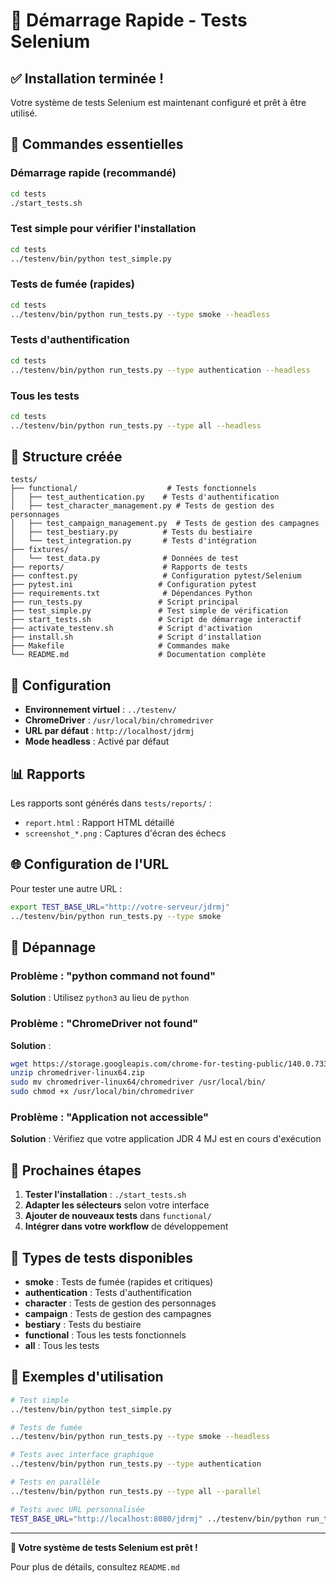 # 🚀 Démarrage Rapide - Tests Selenium

## ✅ Installation terminée !

Votre système de tests Selenium est maintenant configuré et prêt à être utilisé.

## 🎯 Commandes essentielles

### **Démarrage rapide (recommandé)**
```bash
cd tests
./start_tests.sh
```

### **Test simple pour vérifier l'installation**
```bash
cd tests
../testenv/bin/python test_simple.py
```

### **Tests de fumée (rapides)**
```bash
cd tests
../testenv/bin/python run_tests.py --type smoke --headless
```

### **Tests d'authentification**
```bash
cd tests
../testenv/bin/python run_tests.py --type authentication --headless
```

### **Tous les tests**
```bash
cd tests
../testenv/bin/python run_tests.py --type all --headless
```

## 📁 Structure créée

```
tests/
├── functional/                    # Tests fonctionnels
│   ├── test_authentication.py    # Tests d'authentification
│   ├── test_character_management.py # Tests de gestion des personnages
│   ├── test_campaign_management.py  # Tests de gestion des campagnes
│   ├── test_bestiary.py          # Tests du bestiaire
│   └── test_integration.py       # Tests d'intégration
├── fixtures/
│   └── test_data.py              # Données de test
├── reports/                      # Rapports de tests
├── conftest.py                   # Configuration pytest/Selenium
├── pytest.ini                   # Configuration pytest
├── requirements.txt              # Dépendances Python
├── run_tests.py                 # Script principal
├── test_simple.py               # Test simple de vérification
├── start_tests.sh               # Script de démarrage interactif
├── activate_testenv.sh          # Script d'activation
├── install.sh                   # Script d'installation
├── Makefile                     # Commandes make
└── README.md                    # Documentation complète
```

## 🔧 Configuration

- **Environnement virtuel** : `../testenv/`
- **ChromeDriver** : `/usr/local/bin/chromedriver`
- **URL par défaut** : `http://localhost/jdrmj`
- **Mode headless** : Activé par défaut

## 📊 Rapports

Les rapports sont générés dans `tests/reports/` :
- `report.html` : Rapport HTML détaillé
- `screenshot_*.png` : Captures d'écran des échecs

## 🌐 Configuration de l'URL

Pour tester une autre URL :
```bash
export TEST_BASE_URL="http://votre-serveur/jdrmj"
../testenv/bin/python run_tests.py --type smoke
```

## 🐛 Dépannage

### Problème : "python command not found"
**Solution** : Utilisez `python3` au lieu de `python`

### Problème : "ChromeDriver not found"
**Solution** : 
```bash
wget https://storage.googleapis.com/chrome-for-testing-public/140.0.7339.82/linux64/chromedriver-linux64.zip
unzip chromedriver-linux64.zip
sudo mv chromedriver-linux64/chromedriver /usr/local/bin/
sudo chmod +x /usr/local/bin/chromedriver
```

### Problème : "Application not accessible"
**Solution** : Vérifiez que votre application JDR 4 MJ est en cours d'exécution

## 📝 Prochaines étapes

1. **Tester l'installation** : `./start_tests.sh`
2. **Adapter les sélecteurs** selon votre interface
3. **Ajouter de nouveaux tests** dans `functional/`
4. **Intégrer dans votre workflow** de développement

## 🎲 Types de tests disponibles

- **smoke** : Tests de fumée (rapides et critiques)
- **authentication** : Tests d'authentification
- **character** : Tests de gestion des personnages
- **campaign** : Tests de gestion des campagnes
- **bestiary** : Tests du bestiaire
- **functional** : Tous les tests fonctionnels
- **all** : Tous les tests

## 🚀 Exemples d'utilisation

```bash
# Test simple
../testenv/bin/python test_simple.py

# Tests de fumée
../testenv/bin/python run_tests.py --type smoke --headless

# Tests avec interface graphique
../testenv/bin/python run_tests.py --type authentication

# Tests en parallèle
../testenv/bin/python run_tests.py --type all --parallel

# Tests avec URL personnalisée
TEST_BASE_URL="http://localhost:8080/jdrmj" ../testenv/bin/python run_tests.py --type smoke
```

---

**🎉 Votre système de tests Selenium est prêt !**

Pour plus de détails, consultez `README.md`
